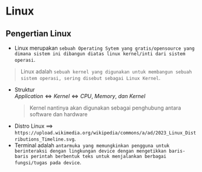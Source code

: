 # Linux
## Pengertian Linux
- Linux merupakan `sebuah Operating Sytem yang gratis/opensource yang dimana sistem ini dibangun diatas linux kernel/inti dari sistem operasi`.
> Linux adalah `sebuah kernel yang digunakan untuk membangun sebuah sistem operasi, sering disebut sebagai Linux Kernel`.
- Struktur<br>
  $Application \iff Kernel \iff CPU,\ Memory,\ dan\ Kernel$
  > Kernel nantinya akan digunakan sebagai penghubung antara software dan hardware
- Distro Linux $\implies$  `https://upload.wikimedia.org/wikipedia/commons/a/ad/2023_Linux_Distributions_Timeline.svg`.
- Terminal adalah `antarmuka yang memungkinkan pengguna untuk berinteraksi dengan lingkungan device dengan mengetikkan baris-baris perintah berbentuk teks untuk menjalankan berbagai fungsi/tugas pada device`.
